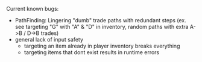 Current known bugs:

- PathFinding: Lingering "dumb" trade paths with redundant steps (ex. see targeting "G" with "A" & "D" in inventory, random paths with extra A->B / D->B trades)
- general lack of input safety
  - targeting an item already in player inventory breaks everything
  - targeting items that dont exist results in runtime errors
